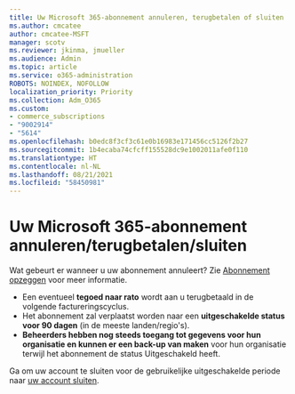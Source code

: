 ```yaml
---
title: Uw Microsoft 365-abonnement annuleren, terugbetalen of sluiten
ms.author: cmcatee
author: cmcatee-MSFT
manager: scotv
ms.reviewer: jkinma, jmueller
ms.audience: Admin
ms.topic: article
ms.service: o365-administration
ROBOTS: NOINDEX, NOFOLLOW
localization_priority: Priority
ms.collection: Adm_O365
ms.custom:
- commerce_subscriptions
- "9002914"
- "5614"
ms.openlocfilehash: b0edc8f3cf3c61e0b16983e171456cc5126f2b27
ms.sourcegitcommit: 1b4ecaba74cfcff155528dc9e1002011afe0f110
ms.translationtype: HT
ms.contentlocale: nl-NL
ms.lasthandoff: 08/21/2021
ms.locfileid: "58450981"
---
```

# <a name="cancelrefundclose-your-microsoft-365-subscription"></a>Uw Microsoft 365-abonnement annuleren/terugbetalen/sluiten

Wat gebeurt er wanneer u uw abonnement annuleert? Zie [Abonnement opzeggen](https://docs.microsoft.com/microsoft-365/commerce/subscriptions/cancel-your-subscription?view=o365-worldwide) voor meer informatie.

- Een eventueel **tegoed naar rato** wordt aan u terugbetaald in de volgende factureringscyclus.
- Het abonnement zal verplaatst worden naar een **uitgeschakelde status voor 90 dagen** (in de meeste landen/regio's).
- **Beheerders hebben nog steeds toegang tot gegevens voor hun organisatie en kunnen er een back-up van maken** voor hun organisatie terwijl het abonnement de status Uitgeschakeld heeft. 

Ga om uw account te sluiten voor de gebruikelijke uitgeschakelde periode naar [uw account sluiten](https://docs.microsoft.com/microsoft-365/commerce/close-your-account?view=o365-worldwide).

